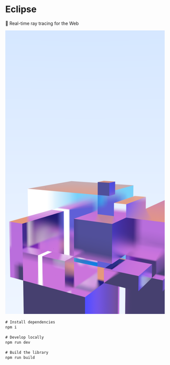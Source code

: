 # Eclipse

🌙 Real-time ray tracing for the Web

![](./demoscene.png)

```shell
# Install dependencies
npm i

# Develop locally
npm run dev

# Build the library
npm run build
```

